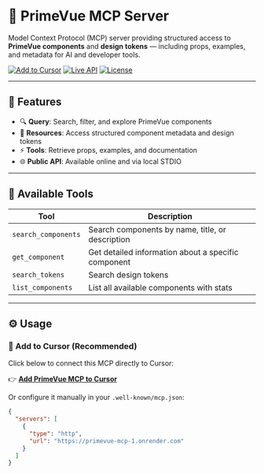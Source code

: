 # 🧩 PrimeVue MCP Server

Model Context Protocol (MCP) server providing structured access to **PrimeVue components** and **design tokens** — including props, examples, and metadata for AI and developer tools.

[![Add to Cursor](https://img.shields.io/badge/Add%20to-Cursor-blue?logo=cursor)](cursor://add-mcp?url=https://primevue-mcp-1.onrender.com)
[![Live API](https://img.shields.io/badge/Open-Live%20API-green)](https://primevue-mcp-1.onrender.com)
[![License](https://img.shields.io/badge/License-MIT-lightgrey)](./LICENSE)

---

## 🚀 Features

- 🔍 **Query**: Search, filter, and explore PrimeVue components  
- 🧱 **Resources**: Access structured component metadata and design tokens  
- ⚡️ **Tools**: Retrieve props, examples, and documentation  
- 🌐 **Public API**: Available online and via local STDIO

---

## 🧩 Available Tools

| Tool | Description |
|------|--------------|
| `search_components` | Search components by name, title, or description |
| `get_component` | Get detailed information about a specific component |
| `search_tokens` | Search design tokens |
| `list_components` | List all available components with stats |

---

## ⚙️ Usage

### 🧠 Add to Cursor (Recommended)
Click below to connect this MCP directly to Cursor:

👉 [**Add PrimeVue MCP to Cursor**](https://cursor.sh/add-mcp?url=https://primevue-mcp-1.enol.dev)

Or configure it manually in your `.well-known/mcp.json`:
```json
{
  "servers": [
    {
      "type": "http",
      "url": "https://primevue-mcp-1.onrender.com"
    }
  ]
}
